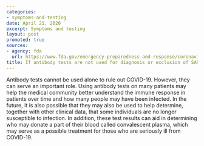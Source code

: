 ```yaml
---
categories:
- symptoms-and-testing
date: April 21, 2020
excerpt: Symptoms and testing
layout: post
promoted: true
sources:
- agency: fda
  url: https://www.fda.gov/emergency-preparedness-and-response/coronavirus-disease-2019-covid-19/coronavirus-disease-2019-covid-19-frequently-asked-questions
title: If antibody tests are not used for diagnosis or exclusion of SARS-CoV-2 infection, what is their purpose?
---
```


Antibody tests cannot be used alone to rule out COVID-19. However, they can serve an important role. Using antibody tests on many patients may help the medical community better understand the immune response in patients over time and how many people may have been infected. In the future, it is also possible that they may also be used to help determine, together with other clinical data, that some individuals are no longer susceptible to infection. In addition, these test results can aid in determining who may donate a part of their blood called convalescent plasma, which may serve as a possible treatment for those who are seriously ill from COVID-19.
